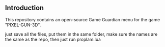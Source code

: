
## Introduction
This repository contains an open-source Game Guardian menu for the game "PIXEL-GUN-3D".

just save all the files, put them in the same folder, make sure the names are the same as the repo, then just run proplam.lua